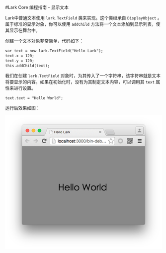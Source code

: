 #Lark Core 编程指南 - 显示文本


Lark中普通文本使用 `lark.TextField` 类来实现。这个类继承自 `DisplayObject` 。属于标准的显示对象，你可以使用 `addChild` 方法将一个文本添加到显示列表，使其显示在舞台中。

创建一个文本对象非常简单，代码如下：

```
var text = new lark.TextField("Hello Lark");
text.x = 120;
text.y = 120;
this.addChild(text);
```

我们在创建 `lark.TextField` 对象时，为其传入了一个字符串，该字符串就是文本将要显示的内容。如果在初始化时，没有为其制定文本内容，可以调用其 `text` 属性来进行设置。

```
text.text = "Hello World";
```

运行后效果如图：

![textField](image/11-1-1.png)
